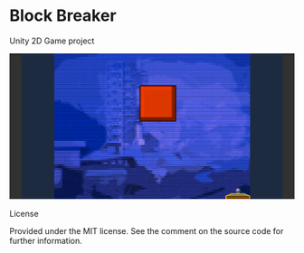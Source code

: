 # Block Breaker
 Unity 2D Game project
	
![Alt text](https://github.com/ShuaiMXu/Block-Breaker/blob/master/ScreenShots/game1.gif)

License

Provided under the MIT license. See the comment on the source code for further information.
